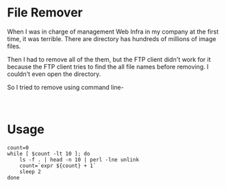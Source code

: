 # File Remover

When I was in charge of management Web Infra in my company at the first time, it was terrible.
There are directory has hundreds of millions of image files.

Then I had to remove all of the them, but the FTP client didn't work for it because the FTP client tries to find the all file names before removing. I couldn't even open the directory.

So I tried to remove using command line-
<br>
<br>
<br>

# Usage



```Shell
count=0
while [ $count -lt 10 ]; do
    ls -f . | head -n 10 | perl -lne unlink
    count=`expr ${count} + 1`
    sleep 2
done

```